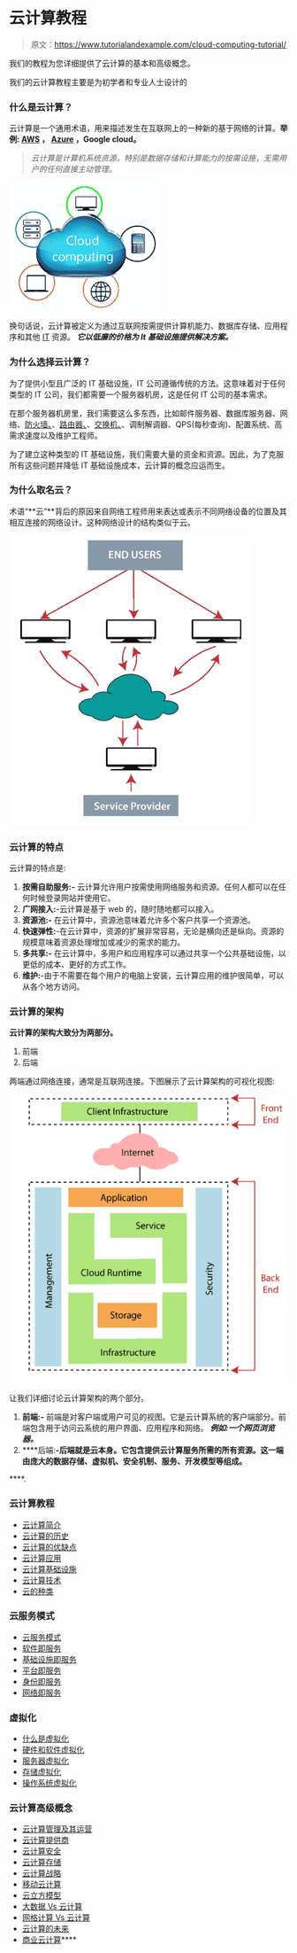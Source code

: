 # 云计算教程

> 原文：<https://www.tutorialandexample.com/cloud-computing-tutorial/>

我们的教程为您详细提供了云计算的基本和高级概念。

我们的云计算教程主要是为初学者和专业人士设计的

### 什么是云计算？

云计算是一个通用术语，用来描述发生在互联网上的一种新的基于网络的计算。**举例: [AWS](https://www.tutorialandexample.com/aws-interview-questions) ， [Azure](https://www.tutorialandexample.com/microsoft-azure-tutorial) ，Google cloud。**

> *云计算是计算机系统资源，特别是数据存储和计算能力的按需设施，无需用户的任何直接主动管理。*

![Cloud Computing Tutorial](img/ddd4ef546595c24abe63dd6ad3abd7aa.png)

换句话说，云计算被定义为通过互联网按需提供计算机能力、数据库存储、应用程序和其他 [IT](https://tutorialandexample.com/top-10-it-companies-in-india) 资源。 ***它以低廉的价格为 It 基础设施提供解决方案。***

### 为什么选择云计算？

为了提供小型且广泛的 IT 基础设施，IT 公司遵循传统的方法。这意味着对于任何类型的 IT 公司，我们都需要一个服务器机房，这是任何 IT 公司的基本需求。

在那个服务器机房里，我们需要这么多东西，比如邮件服务器、数据库服务器、网络、[防火墙、](https://www.tutorialandexample.com/firewall)、[路由器、](https://www.tutorialandexample.com/what-is-a-router)、[交换机、](https://www.tutorialandexample.com/switching)、调制解调器、QPS(每秒查询)、配置系统、高需求速度以及维护工程师。

为了建立这种类型的 IT 基础设施，我们需要大量的资金和资源。因此，为了克服所有这些问题并降低 IT 基础设施成本，云计算的概念应运而生。

### 为什么取名云？

术语“**云”**背后的原因来自网络工程师用来表达或表示不同网络设备的位置及其相互连接的网络设计。这种网络设计的结构类似于云。

![Cloud Computing Tutorial 1](img/43174cc9620e5b6bebe282804e763e8f.png)

### 云计算的特点

云计算的特点是:

1.  **按需自助服务:-** 云计算允许用户按需使用网络服务和资源。任何人都可以在任何时候登录网站并使用它。
2.  **广网接入:**-云计算是基于 web 的，随时随地都可以接入。
3.  **资源池:-** 在云计算中，资源池意味着允许多个客户共享一个资源池。
4.  **快速弹性:**-在云计算中，资源的扩展非常容易，无论是横向还是纵向。资源的规模意味着资源处理增加或减少的需求的能力。
5.  **多共享:-** 在云计算中，多用户和应用程序可以通过共享一个公共基础设施，以更低的成本、更好的方式工作。
6.  **维护:**-由于不需要在每个用户的电脑上安装，云计算应用的维护很简单，可以从各个地方访问。

### 云计算的架构

**云计算的架构大致分为两部分。**

1.  前端
2.  后端

两端通过网络连接，通常是互联网连接。下图展示了云计算架构的可视化视图:

![Cloud Computing Tutorial 2](img/b943294299a26c31855789a3aa512f04.png)

让我们详细讨论云计算架构的两个部分。

1.  **前端:-** 前端是对客户端或用户可见的视图。它是云计算系统的客户端部分。前端包含用于访问云系统的用户界面、应用程序和网络。 ***例如:一个网页浏览器。***
2.  ****后端:**-后端就是云本身。它包含提供云计算服务所需的所有资源。这一端由庞大的数据存储、虚拟机、安全机制、服务、开发模型等组成。**

 ****.

### 云计算教程

*   [云计算简介](https://www.tutorialandexample.com/cloud-computing-tutorial/)
*   [云计算的历史](https://www.tutorialandexample.com/history-of-cloud-computing/)
*   [云计算的优缺点](https://www.tutorialandexample.com/advantages-and-disadvantages-of-cloud-computing/)
*   [云计算应用](https://www.tutorialandexample.com/cloud-computing-application/)
*   [云计算基础设施](https://www.tutorialandexample.com/cloud-computing-infrastructure/)
*   [云计算技术](https://www.tutorialandexample.com/cloud-computing-technologies/)
*   [云的种类](https://www.tutorialandexample.com/types-of-cloud/)

### 云服务模式

*   [云服务模式](https://www.tutorialandexample.com/cloud-service-models/)
*   [软件即服务](https://www.tutorialandexample.com/software-as-a-service-saas-model/)
*   [基础设施即服务](https://www.tutorialandexample.com/infrastructure-as-service/)
*   [平台即服务](https://www.tutorialandexample.com/platform-as-a-service/)
*   [身份即服务](https://www.tutorialandexample.com/identity-as-a-service/)
*   [网络即服务](https://www.tutorialandexample.com/network-as-a-service/)

### 虚拟化

*   [什么是虚拟化](https://www.tutorialandexample.com/what-is-virtualization/)
*   [硬件和软件虚拟化](https://www.tutorialandexample.com/hardware-and-software-virtualization/)
*   [服务器虚拟化](https://www.tutorialandexample.com/server-virtualization/)
*   [存储虚拟化](https://www.tutorialandexample.com/storage-virtualization/)
*   [操作系统虚拟化](https://www.tutorialandexample.com/operating-system-virtualization/)

### 云计算高级概念

*   [云计算管理及其运营](https://www.tutorialandexample.com/cloud-computing-management/)
*   [云计算提供商](https://www.tutorialandexample.com/cloud-computing-providers/)
*   [云计算安全](https://www.tutorialandexample.com/cloud-computing-security/)
*   [云计算存储](https://www.tutorialandexample.com/cloud-computing-storage/)
*   [云计算战略](https://www.tutorialandexample.com/cloud-computing-strategy/)
*   [移动云计算](https://www.tutorialandexample.com/mobile-cloud-computing/)
*   [云立方模型](https://www.tutorialandexample.com/cloud-cube-model/)
*   [大数据 Vs 云计算](https://www.tutorialandexample.com/big-data-vs-cloud-computing/)
*   [网格计算 Vs 云计算](https://www.tutorialandexample.com/grid-computing-vs-cloud-computing/)
*   [云计算的未来](https://www.tutorialandexample.com/future-of-cloud-computing/)
*   [商业云计算](https://www.tutorialandexample.com/cloud-computing-for-business/)****